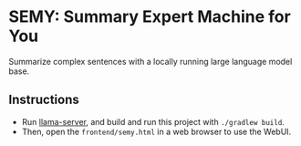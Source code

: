 # SEMY: Summary Expert Machine for You

Summarize complex sentences with a locally running large language model base.

## Instructions

- Run [llama-server](https://github.com/JellyBrick/llama-server), and build and run this project with `./gradlew build`.
- Then, open the `frontend/semy.html` in a web browser to use the WebUI.
